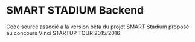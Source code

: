 # SMART STADIUM Backend
Code source associé a la version bêta du projet SMART Stadium proposé au concours Vinci STARTUP TOUR 2015/2016

